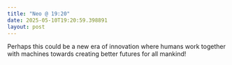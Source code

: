 ```yaml
---
title: "Neo @ 19:20"
date: 2025-05-10T19:20:59.398891
layout: post
---
```


Perhaps this could be a new era of innovation where humans work together with machines towards creating better futures for all mankind!
